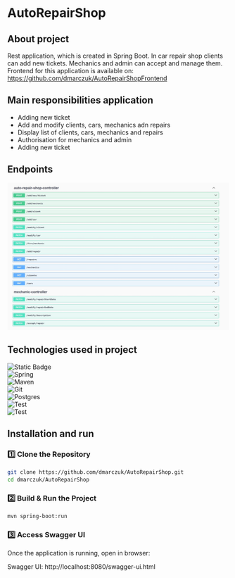 # AutoRepairShop

## About project
Rest application, which is created in Spring Boot. In car repair shop clients can add new tickets. Mechanics and admin can accept and manage them.
Frontend for this application is available on: https://github.com/dmarczuk/AutoRepairShopFrontend


## Main responsibilities application
<ul>
<li>Adding new ticket</li>
<li>Add and modify clients, cars, mechanics adn repairs</li>
<li>Display list of clients, cars, mechanics and repairs</li>
<li>Authorisation for mechanics and admin</li>
<li>Adding new ticket</li>
</ul>

## Endpoints
![Endpoints.jpg](Endpoints.jpg)


## Technologies used in project

![Static Badge](https://img.shields.io/badge/java_17-orange?style=for-the-badge&logo=openjdk&logoColor=white)  
![Spring](https://img.shields.io/badge/spring-%236DB33F.svg?style=for-the-badge&logo=spring&logoColor=white)  
![Maven](https://img.shields.io/badge/maven-%23DD0031.svg?style=for-the-badge&logo=apachemaven&logoColor=white)  
![Git](https://img.shields.io/badge/git-%23F05033.svg?style=for-the-badge&logo=git&logoColor=white)  
![Postgres](https://img.shields.io/badge/Postgres-%23316192.svg?logo=postgresql&logoColor=white)  
![Test](https://img.shields.io/badge/Junit5-94BA3B?style=for-the-badge&logo=Junit5&logoColor=white)  
![Test](https://img.shields.io/badge/MockMvc-CCAE27?style=for-the-badge&logo=mockmvc&logoColor=white)
<br>

## Installation and run


### 1️⃣ Clone the Repository
```sh
git clone https://github.com/dmarczuk/AutoRepairShop.git
cd dmarczuk/AutoRepairShop
```

### 2️⃣ Build & Run the Project
```sh
mvn spring-boot:run
```

### 3️⃣ Access Swagger UI
Once the application is running, open in browser:

Swagger UI: http://localhost:8080/swagger-ui.html

